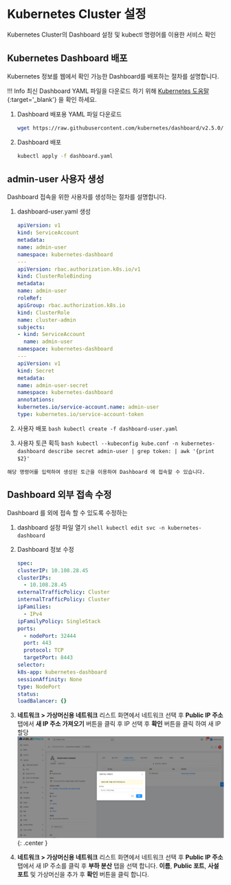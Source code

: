 # Kubernetes Cluster 설정

Kubernetes Cluster의 Dashboard 설정 및 kubectl 명령어를 이용한 서비스 확인

## Kubernetes Dashboard 배포

Kubernetes 정보를 웹에서 확인 가능한 Dashboard를 배포하는 절차를 설명합니다.

!!! Info
    최신 Dashboard YAML 파일을 다운로드 하기 위해
    [Kubernetes 도움말](https://kubernetes.io/ko/docs/tasks/access-application-cluster/web-ui-dashboard/){:target='\_blank'} 을
    확인 하세요.

  1. Dashboard 배포용 YAML 파일 다운로드
       ```bash
       wget https://raw.githubusercontent.com/kubernetes/dashboard/v2.5.0/aio/deploy/recommended.yaml
       ```

  2. Dashboard 배포
      ```bash
      kubectl apply -f dashboard.yaml
      ```

## admin-user 사용자 생성

Dashboard 접속을 위한 사용자를 생성하는 절차를 설명합니다.

  1. dashboard-user.yaml 생성
      ```yaml
      apiVersion: v1
      kind: ServiceAccount
      metadata:
      name: admin-user
      namespace: kubernetes-dashboard
      ---
      apiVersion: rbac.authorization.k8s.io/v1
      kind: ClusterRoleBinding
      metadata:
      name: admin-user
      roleRef:
      apiGroup: rbac.authorization.k8s.io
      kind: ClusterRole
      name: cluster-admin
      subjects:
      - kind: ServiceAccount
        name: admin-user
      namespace: kubernetes-dashboard
      ---
      apiVersion: v1
      kind: Secret
      metadata:
      name: admin-user-secret
      namespace: kubernetes-dashboard
      annotations:
      kubernetes.io/service-account.name: admin-user
      type: kubernetes.io/service-account-token
      ```

  2. 사용자 배포
    ```bash
    kubectl create -f dashboard-user.yaml
    ```
  3. 사용자 토큰 획득
    ```bash
    kubectl --kubeconfig kube.conf -n kubernetes-dashboard describe secret admin-user | grep token: | awk '{print $2}'
    ```

    해당 명령어를 입력하여 생성된 토근을 이용하여 Dashboard 에 접속할 수 있습니다.

## Dashboard 외부 접속 수정

Dashboard 를 외에 접속 할 수 있도록 수정하는

  1. dashboard 설정 파일 열기
    ```shell
    kubectl edit svc -n kubernetes-dashboard
    ```

  2. Dashboard 정보 수정
     ```yaml
     spec:
     clusterIP: 10.108.28.45
     clusterIPs:
       - 10.108.28.45
     externalTrafficPolicy: Cluster
     internalTrafficPolicy: Cluster
     ipFamilies:
       - IPv4
     ipFamilyPolicy: SingleStack
     ports:
       - nodePort: 32444
       port: 443
       protocol: TCP
       targetPort: 8443
     selector:
     k8s-app: kubernetes-dashboard
     sessionAffinity: None
     type: NodePort
     status:
     loadBalancer: {}
     ```
  3. **네트워크 > 가상머신용 네트워크** 리스트 화면에서 네트워크 선택 후 **Public IP 주소** 탭에서 **새 IP 주소 가져오기** 버튼을 클릭 후 IP 선택 후 **확인** 버튼을 클릭 하여 새 IP 할당
     ![kubernetes-guide-kubernetes-cluster-setting-01](../../assets/images/kubernetes-guide-kubernetes-cluster-setting-01.png){: .center }
  4. **네트워크 > 가상머신용 네트워크** 리스트 화면에서 네트워크 선택 후 **Public IP 주소** 탭에서 새 IP 주소를 클릭 후 **부하 분산** 탭을 선택 합니다.
    **이름**, **Public 포트**, **사설포트** 및 가상머신을 추가 후 **확인** 버튼을 클릭 합니다.